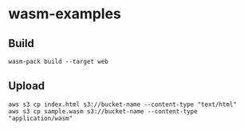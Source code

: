 # wasm-examples

## Build
```
wasm-pack build --target web
```

## Upload
```
aws s3 cp index.html s3://bucket-name --content-type "text/html"
aws s3 cp sample.wasm s3://bucket-name --content-type "application/wasm"
```
